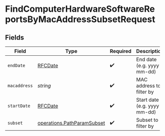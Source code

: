 # FindComputerHardwareSoftwareReportsByMacAddressSubsetRequest


## Fields

| Field                                                                           | Type                                                                            | Required                                                                        | Description                                                                     |
| ------------------------------------------------------------------------------- | ------------------------------------------------------------------------------- | ------------------------------------------------------------------------------- | ------------------------------------------------------------------------------- |
| `endDate`                                                                       | [RFCDate](../../../types/rfcdate.md)                                            | :heavy_check_mark:                                                              | End date (e.g. yyyy-mm-dd)                                                      |
| `macaddress`                                                                    | *string*                                                                        | :heavy_check_mark:                                                              | MAC address to filter by                                                        |
| `startDate`                                                                     | [RFCDate](../../../types/rfcdate.md)                                            | :heavy_check_mark:                                                              | Start date (e.g. yyyy-mm-dd)                                                    |
| `subset`                                                                        | [operations.PathParamSubset](../../../sdk/models/operations/pathparamsubset.md) | :heavy_check_mark:                                                              | Subset to filter by                                                             |